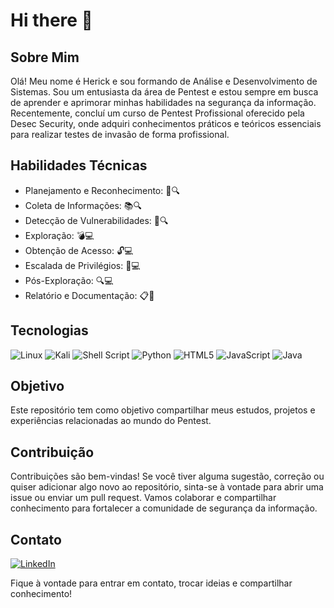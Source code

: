 # Hi there 👋

<!--
**Herick-Costa/Herick-Costa** is a ✨ _special_ ✨ repository because its `README.md` (this file) appears on your GitHub profile.

Here are some ideas to get you started:

- 🔭 I’m currently working on ...
- 🌱 I’m currently learning ...
- 👯 I’m looking to collaborate on ...
- 🤔 I’m looking for help with ...
- 💬 Ask me about ...
- 📫 How to reach me: ...
- 😄 Pronouns: ...
- ⚡ Fun fact: ...
-->
## Sobre Mim

Olá! Meu nome é Herick e sou formando de Análise e Desenvolvimento de Sistemas. Sou um entusiasta da área de Pentest e estou sempre em busca de aprender e aprimorar minhas habilidades na segurança da informação. Recentemente, concluí um curso de Pentest Profissional oferecido pela Desec Security, onde adquiri conhecimentos práticos e teóricos essenciais para realizar testes de invasão de forma profissional.

## Habilidades Técnicas

- Planejamento e Reconhecimento: 📝🔍
- Coleta de Informações: 📚🔍
- Detecção de Vulnerabilidades: 🎯🔍
- Exploração: 💣💻
- Obtenção de Acesso: 🔓💻
- Escalada de Privilégios: 👑💻
- Pós-Exploração: 🔍💻
- Relatório e Documentação: 📋📝

## Tecnologias

![Linux](https://img.shields.io/badge/Linux-FCC624?style=for-the-badge&logo=linux&logoColor=black)
![Kali](https://img.shields.io/badge/Kali-268BEE?style=for-the-badge&logo=kalilinux&logoColor=white)
![Shell Script](https://img.shields.io/badge/shell_script-%23121011.svg?style=for-the-badge&logo=gnu-bash&logoColor=white)
![Python](https://img.shields.io/badge/python-3670A0?style=for-the-badge&logo=python&logoColor=ffdd54)
![HTML5](https://img.shields.io/badge/html5-%23E34F26.svg?style=for-the-badge&logo=html5&logoColor=white)
![JavaScript](https://img.shields.io/badge/javascript-%23323330.svg?style=for-the-badge&logo=javascript&logoColor=%23F7DF1E)
![Java](https://img.shields.io/badge/java-%23ED8B00.svg?style=for-the-badge&logo=openjdk&logoColor=white)

## Objetivo
Este repositório tem como objetivo compartilhar meus estudos, projetos e experiências relacionadas ao mundo do Pentest. 

## Contribuição
Contribuições são bem-vindas! Se você tiver alguma sugestão, correção ou quiser adicionar algo novo ao repositório, sinta-se à vontade para abrir uma issue ou enviar um pull request. Vamos colaborar e compartilhar conhecimento para fortalecer a comunidade de segurança da informação.

## Contato
[![LinkedIn](https://img.shields.io/badge/linkedin-%230077B5.svg?style=for-the-badge&logo=linkedin&logoColor=white)](https://www.linkedin.com/in/herick-costa/)

Fique à vontade para entrar em contato, trocar ideias e compartilhar conhecimento!
